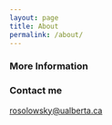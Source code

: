 ```yaml
---
layout: page
title: About
permalink: /about/
---
```



### More Information

### Contact me

[rosolowsky@ualberta.ca](mailto:rosolowsky@ualberta.ca)
